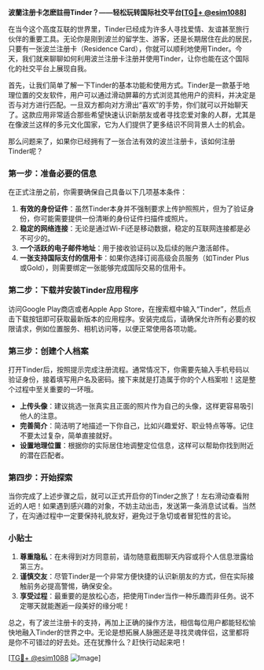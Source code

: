 **波蘭注册卡怎麽註冊Tinder？——轻松玩转国际社交平台[[TG💪+ @esim1088](https://t.me/s/esim1088)]**

在当今这个高度互联的世界里，Tinder已经成为许多人寻找爱情、友谊甚至旅行伙伴的重要工具。无论你是刚到波兰的留学生、游客，还是长期居住在此的居民，只要有一张波兰注册卡（Residence Card），你就可以顺利地使用Tinder。今天，我们就来聊聊如何利用波兰注册卡注册并使用Tinder，让你也能在这个国际化的社交平台上展现自我。

首先，让我们简单了解一下Tinder的基本功能和使用方式。Tinder是一款基于地理位置的交友软件，用户可以通过滑动屏幕的方式浏览其他用户的资料，并决定是否与对方进行匹配。一旦双方都向对方滑出“喜欢”的手势，你们就可以开始聊天了。这款应用非常适合那些希望快速认识新朋友或者寻找恋爱对象的人群，尤其是在像波兰这样的多元文化国家，它为人们提供了更多结识不同背景人士的机会。

那么问题来了，如果你已经拥有了一张合法有效的波兰注册卡，该如何注册Tinder呢？

### 第一步：准备必要的信息

在正式注册之前，你需要确保自己具备以下几项基本条件：

1. **有效的身份证件**：虽然Tinder本身并不强制要求上传护照照片，但为了验证身份，你可能需要提供一份清晰的身份证件扫描件或照片。
2. **稳定的网络连接**：无论是通过Wi-Fi还是移动数据，稳定的互联网连接都是必不可少的。
3. **一个活跃的电子邮件地址**：用于接收验证码以及后续的账户激活邮件。
4. **一张支持国际支付的信用卡**：如果你选择订阅高级会员服务（如Tinder Plus或Gold），则需要绑定一张能够完成国际交易的信用卡。

### 第二步：下载并安装Tinder应用程序

访问Google Play商店或者Apple App Store，在搜索框中输入“Tinder”，然后点击下载按钮即可获取最新版本的应用程序。安装完成后，请确保允许所有必要的权限请求，例如位置服务、相机访问等，以便正常使用各项功能。

### 第三步：创建个人档案

打开Tinder后，按照提示完成注册流程。通常情况下，你需要先输入手机号码以验证身份，接着填写用户名及密码。接下来就是打造属于你的个人档案啦！这是整个过程中至关重要的一环哦。

- **上传头像**：建议挑选一张真实且正面的照片作为自己的头像，这样更容易吸引他人的注意。
- **完善简介**：简洁明了地描述一下你自己，比如兴趣爱好、职业特点等等。记住不要太过复杂，简单直接就好。
- **设置地理位置**：根据你的实际居住地调整定位信息，这样可以帮助你找到附近的潜在匹配者。

### 第四步：开始探索

当你完成了上述步骤之后，就可以正式开启你的Tinder之旅了！左右滑动查看附近的人吧！如果遇到感兴趣的对象，不妨主动出击，发送第一条消息试试看。当然了，在沟通过程中一定要保持礼貌友好，避免过于急切或者冒犯性的言论。

### 小贴士

1. **尊重隐私**：在未得到对方同意前，请勿随意截图聊天内容或将个人信息泄露给第三方。
2. **谨慎交友**：尽管Tinder是一个非常方便快捷的认识新朋友的方式，但在实际接触前务必提高警惕，确保安全。
3. **享受过程**：最重要的是放松心态，把使用Tinder当作一种乐趣而非任务。说不定哪天就能邂逅一段美好的缘分呢！

总之，有了波兰注册卡的支持，再加上正确的操作方法，相信每位用户都能轻松愉快地融入Tinder的世界之中。无论是想拓展人脉圈还是寻找灵魂伴侣，这里都将是你不可错过的好去处。还在犹豫什么？赶快行动起来吧！

[[TG💪+ @esim1088](https://t.me/s/esim1088) ![Image](https://i.postimg.cc/4NQfJmqS/Snipaste-2025-05-13-00-14-12.png)]